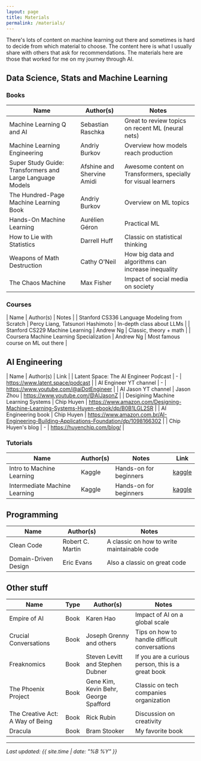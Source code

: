 ```yaml
---
layout: page
title: Materials
permalink: /materials/
---
```


There's lots of content on machine learning out there and sometimes is hard to decide from which material to choose. The content here is what I usually share with others that ask for recommendations. The materials here are those that worked for me on my journey through AI. 

## Data Science, Stats and Machine Learning

### Books

| Name | Author(s) | Notes |
|-------|-------|-------|
| Machine Learning Q and AI | Sebastian Raschka | Great to review topics on recent ML (neural nets) |
Machine Learning Engineering | Andriy Burkov | Overview how models reach production |
| Super Study Guide: Transformers and Large Language Models | Afshine and Shervine Amidi | Awesome content on Transformers, specially for visual learners
| The Hundred-Page Machine Learning Book | Andriy Burkov | Overview on ML topics
| Hands-On Machine Learning | Aurélien Géron | Practical ML |
| How to Lie with Statistics |  Darrell Huff | Classic on statistical thinking | 
| Weapons of Math Destruction | Cathy O'Neil | How big data and algorithms can increase inequality |
| The Chaos Machine | Max Fisher | Impact of social media on society |

### Courses

| Name | Author(s) | Notes |
| Stanford CS336 Language Modeling from Scratch | Percy Liang, Tatsunori Hashimoto | In-depth class about LLMs |
| Stanford CS229 Machine Learning | Andrew Ng | Classic, theory + math |
| Coursera Machine Learning Specialization | Andrew Ng | Most famous course on ML out there |

## AI Engineering

| Name | Author(s) |  Link |
| Latent Space: The AI Engineer Podcast | - | https://www.latent.space/podcast |
| AI Engineer YT channel | - | https://www.youtube.com/@aiDotEngineer |
| AI Jason YT channel | Jason Zhou | https://www.youtube.com/@AIJasonZ |
| Desigining Machine Learning Systems | Chip Huyen | https://www.amazon.com/Designing-Machine-Learning-Systems-Huyen-ebook/dp/B0B1LGL2SR |
| AI Engineering book | Chip Huyen | https://www.amazon.com.br/AI-Engineering-Building-Applications-Foundation/dp/1098166302 |
| Chip Huyen's blog | - | https://huyenchip.com/blog/ |

### Tutorials

| Name | Author(s) | Notes | Link
|-------|-------|-------|-------|
| Intro to Machine Learning | Kaggle | Hands-on for beginners | [kaggle](https://www.kaggle.com/learn/intro-to-machine-learning)
| Intermediate Machine Learning | Kaggle | Hands-on for beginners | [kaggle](https://www.kaggle.com/learn/intermediate-machine-learning)

## Programming

| Name | Author(s) | Notes |
|-------|-------|-------|
| Clean Code | Robert C. Martin | A classic on how to write maintainable code |
| Domain-Driven Design | Eric Evans | Also a classic on great code |

## Other stuff

| Name | Type | Author(s) | Notes | 
|-------|-------|-------|-------|
| Empire of AI | Book | Karen Hao | Impact of AI on a global scale |
| Crucial Conversations | Book | Joseph Grenny and others | Tips on how to handle difficult conversations |
| Freaknomics | Book | Steven Levitt and Stephen Dubner | If you are a curious person, this is a great book |
| The Phoenix Project | Book |  Gene Kim, Kevin Behr, George Spafford | Classic on tech companies organization
| The Creative Act: A Way of Being | Book | Rick Rubin | Discussion on creativity |
| Dracula | Book | Bram Stooker | My favorite book


---

*Last updated: {{ site.time | date: "%B %Y" }}*